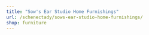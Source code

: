 ```yaml
---
title: "Sow's Ear Studio Home Furnishings"
url: /schenectady/sows-ear-studio-home-furnishings/
shop: furniture
---
```

